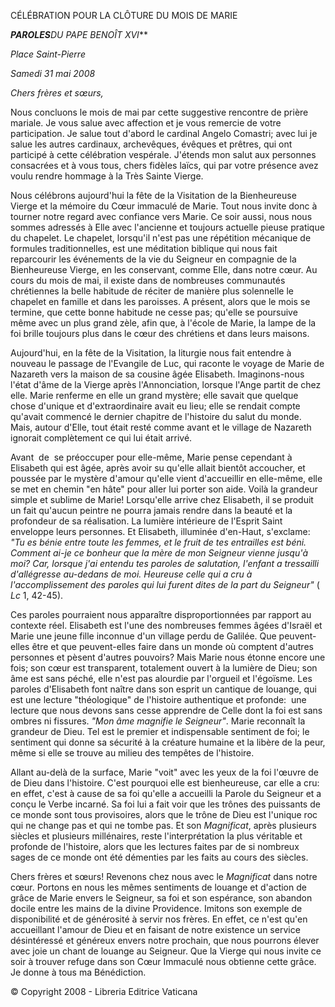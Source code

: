 CÉLÉBRATION POUR LA CLÔTURE DU MOIS DE MARIE

***PAROLES**DU PAPE BENOÎT XVI***

*Place Saint-Pierre*

*Samedi 31 mai 2008*

*Chers frères et sœurs,*

Nous concluons le mois de mai par cette suggestive rencontre de prière mariale. Je vous salue avec affection et je vous remercie de votre participation. Je salue tout d'abord le cardinal Angelo Comastri; avec lui je salue les autres cardinaux, archevêques, évêques et prêtres, qui ont participé à cette célébration vespérale. J'étends mon salut aux personnes consacrées et à vous tous, chers fidèles laïcs, qui par votre présence avez voulu rendre hommage à la Très Sainte Vierge.

Nous célébrons aujourd'hui la fête de la Visitation de la Bienheureuse Vierge et la mémoire du Cœur immaculé de Marie. Tout nous invite donc à tourner notre regard avec confiance vers Marie. Ce soir aussi, nous nous sommes adressés à Elle avec l'ancienne et toujours actuelle pieuse pratique du chapelet. Le chapelet, lorsqu'il n'est pas une répétition mécanique de formules traditionnelles, est une méditation biblique qui nous fait reparcourir les événements de la vie du Seigneur en compagnie de la Bienheureuse Vierge, en les conservant, comme Elle, dans notre cœur. Au cours du mois de mai, il existe dans de nombreuses communautés chrétiennes la belle habitude de réciter de manière plus solennelle le chapelet en famille et dans les paroisses. A présent, alors que le mois se termine, que cette bonne habitude ne cesse pas; qu'elle se poursuive même avec un plus grand zèle, afin que, à l'école de Marie, la lampe de la foi brille toujours plus dans le cœur des chrétiens et dans leurs maisons.

Aujourd'hui, en la fête de la Visitation, la liturgie nous fait entendre à nouveau le passage de l'Evangile de Luc, qui raconte le voyage de Marie de Nazareth vers la maison de sa cousine âgée Elisabeth. Imaginons-nous l'état d'âme de la Vierge après l'Annonciation, lorsque l'Ange partit de chez elle. Marie renferme en elle un grand mystère; elle savait que quelque chose d'unique et d'extraordinaire avait eu lieu; elle se rendait compte qu'avait commencé le dernier chapitre de l'histoire du salut du monde. Mais, autour d'Elle, tout était resté comme avant et le village de Nazareth ignorait complètement ce qui lui était arrivé.

Avant  de  se préoccuper pour elle-même, Marie pense cependant à Elisabeth qui est âgée, après avoir su qu'elle allait bientôt accoucher, et poussée par le mystère d'amour qu'elle vient d'accueillir en elle-même, elle se met en chemin "en hâte" pour aller lui porter son aide. Voilà la grandeur simple et sublime de Marie! Lorsqu'elle arrive chez Elisabeth, il se produit un fait qu'aucun peintre ne pourra jamais rendre dans la beauté et la profondeur de sa réalisation. La lumière intérieure de l'Esprit Saint enveloppe leurs personnes. Et Elisabeth, illuminée d'en-Haut, s'exclame:  *"Tu es bénie entre toute les femmes, et le fruit de tes entrailles est béni. Comment ai-je ce bonheur que la mère de mon Seigneur vienne jusqu'à moi? Car, lorsque j'ai entendu tes paroles de salutation, l'enfant a tressailli d'allégresse au-dedans de moi. Heureuse celle qui a cru à l'accomplissement des paroles qui lui furent dites de la part du Seigneur"* ( *Lc* 1, 42-45).

Ces paroles pourraient nous apparaître disproportionnées par rapport au contexte réel. Elisabeth est l'une des nombreuses femmes âgées d'Israël et Marie une jeune fille inconnue d'un village perdu de Galilée. Que peuvent-elles être et que peuvent-elles faire dans un monde où comptent d'autres personnes et pèsent d'autres pouvoirs? Mais Marie nous étonne encore une fois; son cœur est transparent, totalement ouvert à la lumière de Dieu; son âme est sans péché, elle n'est pas alourdie par l'orgueil et l'égoïsme. Les paroles d'Elisabeth font naître dans son esprit un cantique de louange, qui est une lecture "théologique" de l'histoire authentique et profonde:  une lecture que nous devons sans cesse apprendre de Celle dont la foi est sans ombres ni fissures. *"Mon âme magnifie le Seigneur"*. Marie reconnaît la grandeur de Dieu. Tel est le premier et indispensable sentiment de foi; le sentiment qui donne sa sécurité à la créature humaine et la libère de la peur, même si elle se trouve au milieu des tempêtes de l'histoire.

Allant au-delà de la surface, Marie "voit" avec les yeux de la foi l'œuvre de de Dieu dans l'histoire. C'est pourquoi elle est bienheureuse, car elle a cru:  en effet, c'est à cause de sa foi qu'elle a accueilli la Parole du Seigneur et a conçu le Verbe incarné. Sa foi lui a fait voir que les trônes des puissants de ce monde sont tous provisoires, alors que le trône de Dieu est l'unique roc qui ne change pas et qui ne tombe pas. Et son *Magnificat*, après plusieurs siècles et plusieurs millénaires, reste l'interprétation la plus véritable et profonde de l'histoire, alors que les lectures faites par de si nombreux sages de ce monde ont été démenties par les faits au cours des siècles.

Chers frères et sœurs! Revenons chez nous avec le *Magnificat* dans notre cœur. Portons en nous les mêmes sentiments de louange et d'action de grâce de Marie envers le Seigneur, sa foi et son espérance, son abandon docile entre les mains de la divine Providence. Imitons son exemple de disponibilité et de générosité à servir nos frères. En effet, ce n'est qu'en accueillant l'amour de Dieu et en faisant de notre existence un service désintéressé et généreux envers notre prochain, que nous pourrons élever avec joie un chant de louange au Seigneur. Que la Vierge qui nous invite ce soir à trouver refuge dans son Cœur Immaculé nous obtienne cette grâce. Je donne à tous ma Bénédiction.

© Copyright 2008 - Libreria Editrice Vaticana